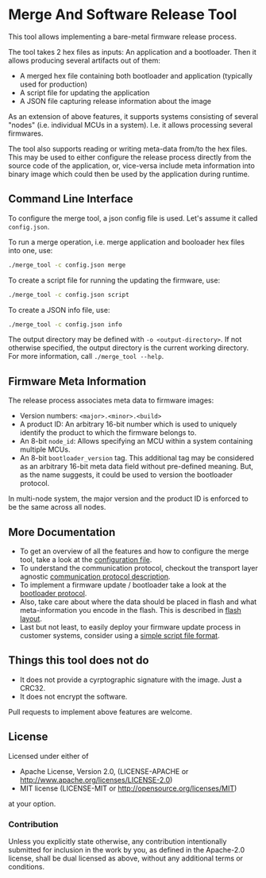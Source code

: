 # Merge And Software Release Tool

This tool allows implementing a bare-metal firmware release process.

The tool takes 2 hex files as inputs: An application and a bootloader. Then it allows producing several artifacts out of them:

* A merged hex file containing both bootloader and application (typically used for production)
* A script file for updating the application
* A JSON file capturing release information about the image

As an extension of above features, it supports systems consisting of several "nodes" (i.e. individual MCUs in a system). I.e. it allows processing several firmwares.

The tool also supports reading or writing meta-data from/to the hex files.
This may be used to either configure the release process directly from the source code of the application, or, vice-versa include meta information into binary image which could then be used by the application during runtime.

## Command Line Interface

To configure the merge tool, a json config file is used. Let's assume it called `config.json`.

To run a merge operation, i.e. merge application and booloader hex files into one, use:

```sh
./merge_tool -c config.json merge
```

To create a script file for running the updating the firmware, use:

```sh
./merge_tool -c config.json script
```

To create a JSON info file, use:

```sh
./merge_tool -c config.json info
```

The output directory may be defined with `-o <output-directory>`. If not otherwise specified, the output directory is the current working directory. For more information, call `./merge_tool --help`.

## Firmware Meta Information

The release process associates meta data to firmware images:

* Version numbers: `<major>.<minor>.<build>`
* A product ID: An arbitrary 16-bit number which is used to uniquely identify the product to which the firmware belongs to.
* An 8-bit `node_id`: Allows specifying an MCU within a system containing multiple MCUs.
* An 8-bit `bootloader_version` tag. This additional tag may be considered as an arbitrary 16-bit meta data field without pre-defined meaning. But, as the name suggests, it could be used to version the bootloader protocol.

In multi-node system, the major version and the product ID is enforced to be the same across all nodes.

## More Documentation

* To get an overview of all the features and how to configure the merge tool, take a look at the [configuration file](doc/config_file.md).
* To understand the communication protocol, checkout the transport layer agnostic [communication protocol description](doc/ddp_protocol.md).
* To implement a firmware update / bootloader take a look at the [bootloader protocol](doc/bootload_protocol.md).
* Also, take care about where the data should be placed in flash and what meta-information you encode in the flash. This is described in [flash layout](doc/flash_layout.md).
* Last but not least, to easily deploy your firmware update process in customer systems, consider using a [simple script file format](doc/script_file_format.md).

## Things this tool does not do

* It does not provide a cyrptographic signature with the image. Just a CRC32.
* It does not encrypt the software.

 Pull requests to implement above features are welcome.

## License

Licensed under either of

* Apache License, Version 2.0, (LICENSE-APACHE or <http://www.apache.org/licenses/LICENSE-2.0>)
* MIT license (LICENSE-MIT or <http://opensource.org/licenses/MIT>)

at your option.

### Contribution

Unless you explicitly state otherwise, any contribution intentionally submitted for inclusion in the work by you, as defined in the Apache-2.0 license, shall be dual licensed as above, without any additional terms or conditions.
